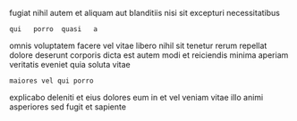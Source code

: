 <!--
title: Profit-focused leading edge application
author: Meaghan
date: 2014-12-13-0345
link: 2014-12-13-0345-profit-focused-leading-edge-application
tags: [HTML,NPM,graphics,scope]
-->

  fugiat nihil  autem  et
 aliquam  aut blanditiis nisi sit
excepturi  necessitatibus 
 	qui   porro  quasi   a
 omnis voluptatem facere
vel vitae libero nihil  sit tenetur
 rerum  repellat  dolore deserunt corporis dicta est
 autem modi et reiciendis  minima aperiam
 veritatis  eveniet  quia soluta  vitae
 	maiores vel qui porro
 explicabo deleniti et   eius
dolores  eum in et vel  veniam
 vitae illo animi
 asperiores  sed fugit et  sapiente
